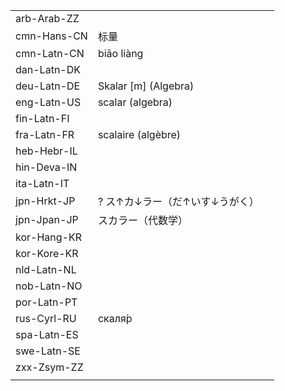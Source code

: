 | | | |
|-|-|-|
| arb-Arab-ZZ |  |  |
| cmn-Hans-CN | 标量 |  |
| cmn-Latn-CN | biāo liàng |  |
| dan-Latn-DK |  |  |
| deu-Latn-DE | Skalar [m] (Algebra) |  |
| eng-Latn-US | scalar (algebra) |  |
| fin-Latn-FI |  |  |
| fra-Latn-FR | scalaire (algèbre) |  |
| heb-Hebr-IL |  |  |
| hin-Deva-IN |  |  |
| ita-Latn-IT |  |  |
| jpn-Hrkt-JP | ? ス↑カ↓ラー（だ↑いす↓うがく） |  |
| jpn-Jpan-JP | スカラー（代数学） |  |
| kor-Hang-KR |  |  |
| kor-Kore-KR |  |  |
| nld-Latn-NL |  |  |
| nob-Latn-NO |  |  |
| por-Latn-PT |  |  |
| rus-Cyrl-RU | скаля́р |  |
| spa-Latn-ES |  |  |
| swe-Latn-SE |  |  |
| zxx-Zsym-ZZ |  |  |
|  |  |  |
